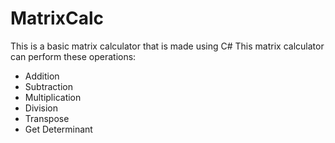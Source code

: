 # MatrixCalc
This is a basic matrix calculator that is made using C#
This matrix calculator can perform these operations:
  <ul>
    <li>Addition</li>
    <li>Subtraction</li>
    <li>Multiplication</li>
    <li>Division</li>
    <li>Transpose</li>
    <li>Get Determinant</li>
  </ul>
  
